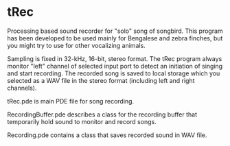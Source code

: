 # tRec
Processing based sound recorder for "solo" song of songbird. This program has been developed to be used mainly for Bengalese and zebra finches, but you might try to use for other vocalizing animals.

Sampling is fixed in 32-kHz, 16-bit, stereo format. The tRec program always monitor "left" channel of selected input port to detect an initiation of singing and start recording. The recorded song is saved to local storage which you selected as a WAV file in the stereo format (including left and right channels).

tRec.pde is main PDE file for song recording. 

RecordingBuffer.pde describes a class for the recording buffer that temporarily hold sound to monitor and record songs.

Recording.pde contains a class that saves recorded sound in WAV file.




